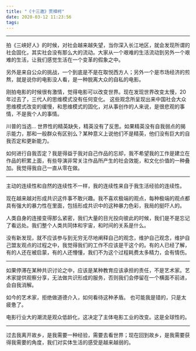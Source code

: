 ```yaml
---
title: "《十三邀》贾樟柯"
date: 2020-03-12 11:23:56
tags:
---
```


---- 

拍《三峡好人》的时候，对社会越来越失望，当你深入长江地区，就会发现所谓的社会固化，其实社会没有那么大的流动。大家从一个艰难的生活流动到另外一个艰难的生活，让我们感觉生活在一个变革的假象之中。

另外是来自公众的挑战，一个到底是不是在取悦西方人；另外一个是市场经济的煎熬，就是说你的电影没人看，是一种脱离大众的自私的电影。

刚拍电影的时候很有激情，觉得电影可以改变世界。现在发现世界改变太慢，20年过去了，三代人的思维模式没有任何变化。 这些观念所呈现出来中国社会大众思维模式改变的缓慢，和思维模式的固化，对从事创作的人来说，是很悲观的事情，不是我个人的事情。

川普的当选… 世界性的精英缺失，精英没有了反思。如果精英没有自我弱点的揭示能力，那和一般群众有区别么？某种意义上说他们不是精英，他们没有巨大的自我否定和更新能力。

如何进行自我否定？我是得益于我对自己作品的忘却，我不希望我的工作是建立在作品的积累上面，有些导演非常关注作品所产生的社会效能，和文化价值的一种叠加。我觉得我自己一直从零在做。

---- 

主动的连续性和自然的连续性不一样，我的连续性来自于我生活经验的连续性。

现在越来越对形成共识这件事不敢兴趣。我不喜欢极端的观点，每种极端的观点都具有强大的暴力性在里面，包括形成共识中的这种暴力色彩，我局的挺吓人的。

人类自身的连接变得那么紧密，我们大量的目光投向彼此的时候，我们是不是忘记了看远处。我们整个人类共同体和宇宙，和时间的关系是什么。

没有新发现，就不应该参与到无穷无尽地阐释自己的观念，维护自己观念，维护自己盟友观点的过程之中，我觉得我们的工作不应该是干这个的。有的人已经了解，有的人还在被启蒙，有的人还懵懂，我们不为这个过程耗费太多精力，会有情伤。

---- 

如果停滞在某种共识讨论之中，应该是某种教育应该承担的责任，不是艺术家。艺术家提供观察分享，无法做共识形成的服务，否则我们会停留在一个横面不前进，会自我消解。

如今的艺术家，拒绝做道德介入，如何看待这种矛盾。 也可能我是错的，只是太疲惫了。

电影行业大的潮流是观众低龄化，这决定了主体电影工业的改变。这是全球性的。

---- 

过去我离开故乡，是我需要一种经验，需要去看世界；现在回到故乡，是我需要获得我需要的角度，我们对实体生活的感受是越来越弱的。